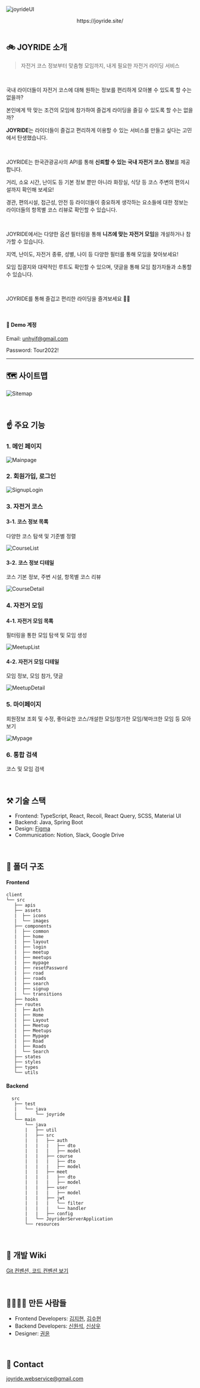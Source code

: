 ![joyrideUI](https://user-images.githubusercontent.com/90044231/200184168-2d2cf3ab-389d-463d-86af-425f6279ffbb.png)

<div align='center'>https://joyride.site/</div>

<br>

## 🚲 JOYRIDE 소개

> 자전거 코스 정보부터 맞춤형 모임까지, 내게 필요한 자전거 라이딩 서비스

<br/>

국내 라이더들이 자전거 코스에 대해 원하는 정보를 편리하게 모아볼 수 있도록 할 수는 없을까?

본인에게 딱 맞는 조건의 모임에 참가하여 즐겁게 라이딩을 즐길 수 있도록 할 수는 없을까?

**JOYRIDE**는 라이더들이 즐겁고 편리하게 이용할 수 있는 서비스를 만들고 싶다는 고민에서 탄생했습니다.

<br/>

JOYRIDE는 한국관광공사의 API를 통해 **신뢰할 수 있는 국내 자전거 코스 정보**를 제공합니다.

거리, 소요 시간, 난이도 등 기본 정보 뿐만 아니라 화장실, 식당 등 코스 주변의 편의시설까지 확인해 보세요!

경관, 편의시설, 접근성, 안전 등 라이더들이 중요하게 생각하는 요소들에 대한 정보는 라이더들의 항목별 코스 리뷰로 확인할 수 있습니다.

<br/>

JOYRIDE에서는 다양한 옵션 필터링을 통해 **니즈에 맞는 자전거 모임**을 개설하거나 참가할 수 있습니다.

지역, 난이도, 자전거 종류, 성별, 나이 등 다양한 필터를 통해 모임을 찾아보세요!

모임 집결지와 대략적인 루트도 확인할 수 있으며, 댓글을 통해 모임 참가자들과 소통할 수 있습니다.

<br/>

JOYRIDE를 통해 즐겁고 편리한 라이딩을 즐겨보세요 🚴‍♂️

<br/>

#### 🌱 Demo 계정

Email: unhyif@gmail.com

Password: Tour2022!

---

## 🗺️ 사이트맵

![Sitemap](https://user-images.githubusercontent.com/93528293/200178733-d8c3ff72-6ad5-4514-baf3-775dd00be688.png)

<br>

## ☝️ 주요 기능

### 1. 메인 페이지

![Mainpage](https://user-images.githubusercontent.com/90044231/200187302-6477d79e-fb39-41f1-8adf-de6809706ea5.png)

### 2. 회원가입, 로그인

![SignupLogin](https://user-images.githubusercontent.com/90044231/200187551-49e82d1b-d0c0-42af-b47d-7c2bd41ff1c3.png)

### 3. 자전거 코스

#### 3-1. 코스 정보 목록

다양한 코스 탐색 및 기준별 정렬

![CourseList](https://user-images.githubusercontent.com/90044231/200187943-e81d2791-f48d-491a-9c25-69fe98bf2e79.png)

#### 3-2. 코스 정보 디테일

코스 기본 정보, 주변 시설, 항목별 코스 리뷰

![CourseDetail](https://user-images.githubusercontent.com/90044231/200188114-938cee2e-cbe2-4a56-bd6a-3aed9e09f258.png)

### 4. 자전거 모임

#### 4-1. 자전거 모임 목록

필터링을 통한 모임 탐색 및 모임 생성

![MeetupList](https://user-images.githubusercontent.com/90044231/200188307-2ef54923-ee51-4e9a-849b-d73e777f24b9.png)

#### 4-2. 자전거 모임 디테일

모임 정보, 모임 참가, 댓글

![MeetupDetail](https://user-images.githubusercontent.com/90044231/200188386-a8e18bc4-7f92-46ea-95a8-a8e5cae30772.png)

### 5. 마이페이지

회원정보 조회 및 수정, 좋아요한 코스/개설한 모임/참가한 모임/북마크한 모임 등 모아보기

![Mypage](https://user-images.githubusercontent.com/90044231/200188522-af8d3fc8-133f-480d-8875-4d3d77d96b37.png)

### 6. 통합 검색

코스 및 모임 검색

<br>

## ⚒️ 기술 스택

- Frontend: TypeScript, React, Recoil, React Query, SCSS, Material UI
- Backend: Java, Spring Boot
- Design: [Figma](https://www.figma.com/file/SdFr421vxg8o2MfQs3RVPo/JOYRIDE-Design?node-id=0%3A1)
- Communication: Notion, Slack, Google Drive

<br>

## 📁 폴더 구조

#### Frontend

```
client
└── src
   ├── apis
   ├── assets
   |  ├── icons
   |  └── images
   ├── components
   |  ├── common
   |  ├── home
   |  ├── layout
   |  ├── login
   |  ├── meetup
   |  ├── meetups
   |  ├── mypage
   |  ├── resetPassword
   |  ├── road
   |  ├── roads
   |  ├── search
   |  ├── signup
   |  └── transitions
   ├── hooks
   ├── routes
   |  ├── Auth
   |  ├── Home
   |  ├── Layout
   |  ├── Meetup
   |  ├── Meetups
   |  ├── Mypage
   |  ├── Road
   |  ├── Roads
   |  └── Search
   ├── states
   ├── styles
   ├── types
   └── utils
```

#### Backend

```
  src
   ├── test
   |   └── java
   |       └── joyride
   └── main
       └── java
       |   ├── util
       |   ├── src
       |   |   ├── auth
       |   |   |   ├── dto
       |   |   |   ├── model
       |   |   ├── course
       |   |   |   ├── dto
       |   |   |   ├── model
       |   |   ├── meet
       |   |   |   ├── dto
       |   |   |   ├── model
       |   |   ├── user
       |   |   |   ├── model
       |   |   ├── jwt
       |   |   |   └── filter
       |   |   |   └── handler
       |   |   ├── config
       |   └── JoyriderServerApplication
       └── resources
```

<br>

## 📗 개발 Wiki

[Git 컨벤션, 코드 컨벤션 보기](https://github.com/JOY-RIDE/JOYRIDE/wiki/%EA%B0%9C%EB%B0%9C-Wiki)

<br>

## 👨‍👩‍👧‍👦 만든 사람들

- Frontend Developers: [김지현](https://github.com/unhyif), [김수현](https://github.com/SuehyunKim)
- Backend Developers: [신원석](https://github.com/tkddls23), [신상우](https://github.com/sangwoonoel)
- Designer: [권윤](https://github.com/yoonk2)

<br>

## 📧 Contact

[joyride.webservice@gmail.com](mailto:joyride.webservice@gmail.com)
